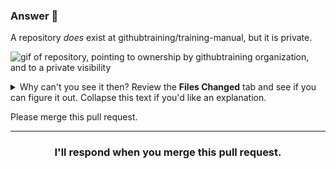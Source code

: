 ### Answer :crystal_ball:

A repository _does_ exist at githubtraining/training-manual, but it is private.

![gif of repository, pointing to ownership by githubtraining organization, and to a private visibility](https://user-images.githubusercontent.com/6351798/56159957-32413700-5f83-11e9-90f6-c1b64ade39c4.gif)

<details>
<summary>Why can't you see it then? Review the <b>Files Changed</b> tab and see if you can figure it out. Collapse this text if you'd like an explanation.</summary>

The repository `training-manual` in the @githubtraining organization is private. It's only visible to members of that organization. If you're not a member of the organization, it'll appear like the repository doesn't exist to you. This is an example of why having the right ownership structure is important. Having too many organizations with restrictive permissions silos and isolates each organization's work.
</summary>

Here are some recommendations based on some :sparkles: use of GitHub that we've seen:
- Aim for as few organizations as possible. Remember, each organization is a black box to those outside of that organization.
- Name your repositories in a meaningful manner. Usually a simple project or application name will suffice.
</summary>
</details>

Please merge this pull request.

<hr>
<h3 align="center">I'll respond when you merge this pull request.</h3>
